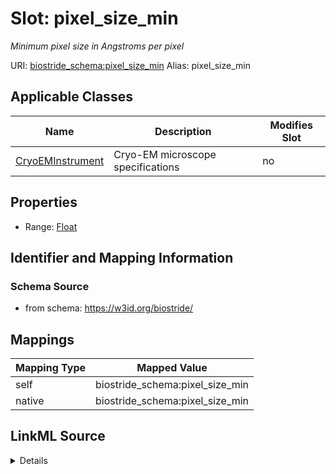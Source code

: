 

# Slot: pixel_size_min 


_Minimum pixel size in Angstroms per pixel_





URI: [biostride_schema:pixel_size_min](https://w3id.org/biostride/schema/pixel_size_min)
Alias: pixel_size_min

<!-- no inheritance hierarchy -->





## Applicable Classes

| Name | Description | Modifies Slot |
| --- | --- | --- |
| [CryoEMInstrument](CryoEMInstrument.md) | Cryo-EM microscope specifications |  no  |






## Properties

* Range: [Float](Float.md)




## Identifier and Mapping Information






### Schema Source


* from schema: https://w3id.org/biostride/




## Mappings

| Mapping Type | Mapped Value |
| ---  | ---  |
| self | biostride_schema:pixel_size_min |
| native | biostride_schema:pixel_size_min |




## LinkML Source

<details>
```yaml
name: pixel_size_min
description: Minimum pixel size in Angstroms per pixel
from_schema: https://w3id.org/biostride/
rank: 1000
alias: pixel_size_min
owner: CryoEMInstrument
domain_of:
- CryoEMInstrument
range: float

```
</details>